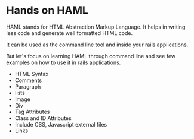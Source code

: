 # Hands on HAML

HAML stands for HTML Abstraction Markup Language. It helps in writing less code and generate well formatted HTML code.

It can be used as the command line tool and inside your rails applications.

But let's focus on learning HAML through command line and see few examples on how to use it in rails applications.


* HTML Syntax
* Comments
* Paragraph
* lists
* Image
* Div
* Tag Attributes
* Class and ID Attributes
* Include CSS, Javascript external files
* Links

